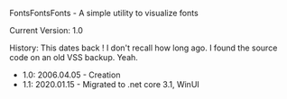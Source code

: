 FontsFontsFonts - A simple utility to visualize fonts

Current Version: 1.0

History:  This dates back ! I don't recall how long ago.  I found the source code on an old VSS backup. Yeah.

- 1.0: 2006.04.05 - Creation
- 1.1: 2020.01.15 - Migrated to .net core 3.1, WinUI
